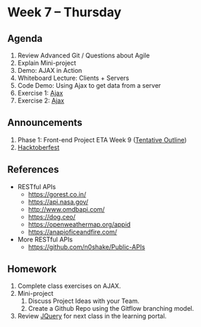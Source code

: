 # Week 7 – Thursday

## Agenda
1. Review Advanced Git / Questions about Agile
1. Explain Mini-project
1. Demo: AJAX in Action
1. Whiteboard Lecture: Clients + Servers
1. Code Demo: Using Ajax to get data from a server
1. Exercise 1: [Ajax](../class/exercise1/README.md)
1. Exercise 2: [Ajax](../class/exercise2/README.md)

## Announcements
1. Phase 1: Front-end Project ETA Week 9 ([Tentative Outline](../../week9-10_Phase1Project/README.md))
1. [Hacktoberfest](https://hacktoberfest.digitalocean.com) 

## References
* RESTful APIs
    * https://gorest.co.in/
    * https://api.nasa.gov/
    * http://www.omdbapi.com/
    * https://dog.ceo/
    * https://openweathermap.org/appid
    * https://anapioficeandfire.com/
* More RESTful APIs
    * https://github.com/n0shake/Public-APIs

## Homework
1. Complete class exercises on AJAX.
1. Mini-project
    1. Discuss Project Ideas with your Team.
    1. Create a Github Repo using the Gitflow branching model.
1. Review [JQuery](https://learn.digitalcrafts.com/flex/lessons/building-interactive-uis/jquery/#learning-objectives) for next class in the learning portal.
